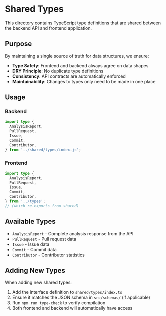 # Shared Types

This directory contains TypeScript type definitions that are shared between the backend API and frontend application.

## Purpose

By maintaining a single source of truth for data structures, we ensure:

- **Type Safety**: Frontend and backend always agree on data shapes
- **DRY Principle**: No duplicate type definitions
- **Consistency**: API contracts are automatically enforced
- **Maintainability**: Changes to types only need to be made in one place

## Usage

### Backend

```typescript
import type {
  AnalysisReport,
  PullRequest,
  Issue,
  Commit,
  Contributor,
} from '../shared/types/index.js';
```

### Frontend

```typescript
import type {
  AnalysisReport,
  PullRequest,
  Issue,
  Commit,
  Contributor,
} from '../types';
// (which re-exports from shared)
```

## Available Types

- `AnalysisReport` - Complete analysis response from the API
- `PullRequest` - Pull request data
- `Issue` - Issue data
- `Commit` - Commit data
- `Contributor` - Contributor statistics

## Adding New Types

When adding new shared types:

1. Add the interface definition to `shared/types/index.ts`
2. Ensure it matches the JSON schema in `src/schemas/` (if applicable)
3. Run `npm run type-check` to verify compilation
4. Both frontend and backend will automatically have access
